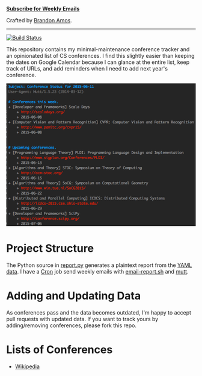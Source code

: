 **[Subscribe for Weekly Emails](https://groups.google.com/forum/#!forum/cs-conference-tracker)**

Crafted by [Brandon Amos](http://bamos.github.io).

---

[![Build Status](https://travis-ci.org/bamos/conference-tracker.svg)](https://travis-ci.org/bamos/conference-tracker)

This repository contains my minimal-maintenance conference tracker
and an opinionated list of CS conferences.
I find this slightly easier than keeping the dates on Google Calendar
because I can glance at the entire list, keep track of URLs,
and add reminders when I need to add next year's conference.

![](screenshot.png)

# Project Structure
The Python source in [report.py](report.py) generates a plaintext
report from the [YAML data](./data).
I have a [Cron](https://en.wikipedia.org/wiki/Cron) job send
weekly emails with [email-report.sh](email-report.sh)
and [mutt](http://www.mutt.org/).

# Adding and Updating Data
As conferences pass and the data becomes outdated,
I'm happy to accept pull requests with updated data.
If you want to track yours by adding/removing conferences,
please fork this repo.

# Lists of Conferences
+ [Wikipedia](https://en.wikipedia.org/wiki/List_of_computer_science_conferences)
